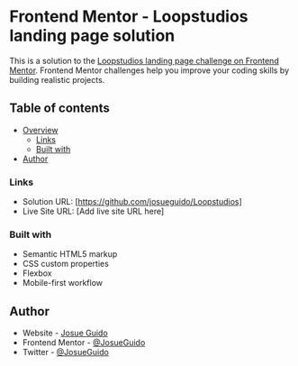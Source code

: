 # Frontend Mentor - Loopstudios landing page solution

This is a solution to the [Loopstudios landing page challenge on Frontend Mentor](https://www.frontendmentor.io/challenges/loopstudios-landing-page-N88J5Onjw). Frontend Mentor challenges help you improve your coding skills by building realistic projects. 

## Table of contents

- [Overview](#overview)
  - [Links](#links)
  - [Built with](#built-with)
- [Author](#author)






### Links

- Solution URL: [https://github.com/josueguido/Loopstudios]
- Live Site URL: [Add live site URL here]



### Built with

- Semantic HTML5 markup
- CSS custom properties
- Flexbox
- Mobile-first workflow



## Author

- Website - [Josue Guido](https://www.your-site.com)
- Frontend Mentor - [@JosueGuido](https://www.frontendmentor.io/profile/josueguido)
- Twitter - [@JosueGuido](https://www.twitter.com/JosueGuido18)



